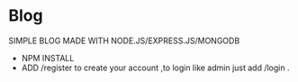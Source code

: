 # Blog
 SIMPLE BLOG MADE WITH NODE.JS/EXPRESS.JS/MONGODB 
 
 * NPM INSTALL
 * ADD /register  to create your account ,to login like admin just add /login .
 

